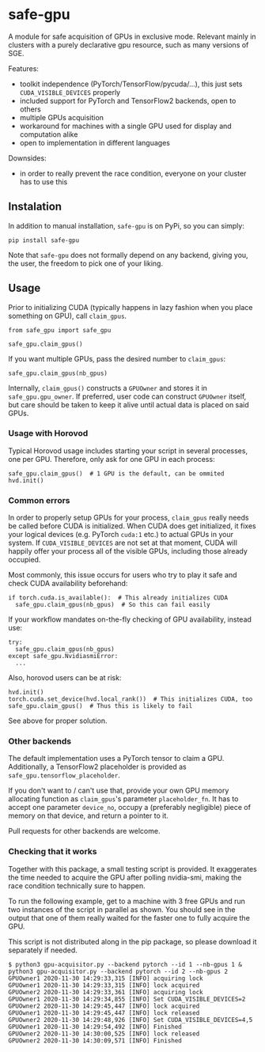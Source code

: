 # safe-gpu

A module for safe acquisition of GPUs in exclusive mode.
Relevant mainly in clusters with a purely declarative gpu resource, such as many versions of SGE.

Features:
* toolkit independence (PyTorch/TensorFlow/pycuda/...), this just sets `CUDA_VISIBLE_DEVICES` properly
* included support for PyTorch and TensorFlow2 backends, open to others
* multiple GPUs acquisition
* workaround for machines with a single GPU used for display and computation alike
* open to implementation in different languages

Downsides:
* in order to really prevent the race condition, everyone on your cluster has to use this

## Instalation

In addition to manual installation, `safe-gpu` is on PyPi, so you can simply:

```
pip install safe-gpu
```

Note that `safe-gpu` does not formally depend on any backend, giving you, the user, the freedom to pick one of your liking.

## Usage
Prior to initializing CUDA (typically happens in lazy fashion when you place something on GPU), call `claim_gpus`.

```
from safe_gpu import safe_gpu

safe_gpu.claim_gpus()
```

If you want multiple GPUs, pass the desired number to `claim_gpus`:

```
safe_gpu.claim_gpus(nb_gpus)
```

Internally, `claim_gpus()` constructs a `GPUOwner` and stores it in `safe_gpu.gpu_owner`.
If preferred, user code can construct `GPUOwner` itself, but care should be taken to keep it alive until actual data is placed on said GPUs.

### Usage with Horovod
Typical Horovod usage includes starting your script in several processes, one per GPU.
Therefore, only ask for one GPU in each process:

```
safe_gpu.claim_gpus()  # 1 GPU is the default, can be ommited
hvd.init()
```


### Common errors
In order to properly setup GPUs for your process, `claim_gpus` really needs be called before CUDA is initialized.
When CUDA does get initialized, it fixes your logical devices (e.g. PyTorch `cuda:1` etc.) to actual GPUs in your system.
If `CUDA_VISIBLE_DEVICES` are not set at that moment, CUDA will happily offer your process all of the visible GPUs, including those already occupied.

Most commonly, this issue occurs for users who try to play it safe and check CUDA availability beforehand:
```
if torch.cuda.is_available():  # This already initializes CUDA
  safe_gpu.claim_gpus(nb_gpus)  # So this can fail easily
```

If your workflow mandates on-the-fly checking of GPU availability, instead use:
```
try:
  safe_gpu.claim_gpus(nb_gpus)
except safe_gpu.NvidiasmiError:
  ...
```

Also, horovod users can be at risk:
```
hvd.init()
torch.cuda.set_device(hvd.local_rank())  # This initializes CUDA, too
safe_gpu.claim_gpus()  # Thus this is likely to fail
```

See above for proper solution.


### Other backends
The default implementation uses a PyTorch tensor to claim a GPU.
Additionally, a TensorFlow2 placeholder is provided as `safe_gpu.tensorflow_placeholder`.

If you don't want to / can't use that, provide your own GPU memory allocating function as `claim_gpus`'s parameter `placeholder_fn`.
It has to accept one parameter `device_no`, occupy a (preferably negligible) piece of memory on that device, and return a pointer to it.

Pull requests for other backends are welcome.

### Checking that it works
Together with this package, a small testing script is provided.
It exaggerates the time needed to acquire the GPU after polling nvidia-smi, making the race condition technically sure to happen.

To run the following example, get to a machine with 3 free GPUs and run two instances of the script in parallel as shown.
You should see in the output that one of them really waited for the faster one to fully acquire the GPU.

This script is not distributed along in the pip package, so please download it separately if needed.

```
$ python3 gpu-acquisitor.py --backend pytorch --id 1 --nb-gpus 1 & python3 gpu-acquisitor.py --backend pytorch --id 2 --nb-gpus 2
GPUOwner1 2020-11-30 14:29:33,315 [INFO] acquiring lock
GPUOwner1 2020-11-30 14:29:33,315 [INFO] lock acquired
GPUOwner2 2020-11-30 14:29:33,361 [INFO] acquiring lock
GPUOwner1 2020-11-30 14:29:34,855 [INFO] Set CUDA_VISIBLE_DEVICES=2
GPUOwner2 2020-11-30 14:29:45,447 [INFO] lock acquired
GPUOwner1 2020-11-30 14:29:45,447 [INFO] lock released
GPUOwner2 2020-11-30 14:29:48,926 [INFO] Set CUDA_VISIBLE_DEVICES=4,5
GPUOwner1 2020-11-30 14:29:54,492 [INFO] Finished
GPUOwner2 2020-11-30 14:30:00,525 [INFO] lock released
GPUOwner2 2020-11-30 14:30:09,571 [INFO] Finished

```
